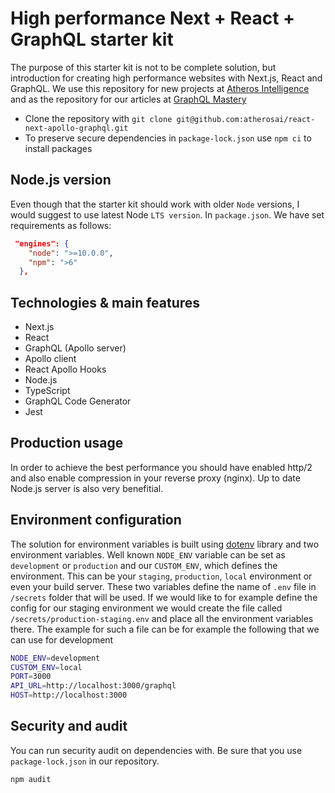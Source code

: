 # High performance Next + React + GraphQL starter kit

The purpose of this starter kit is not to be complete solution, but introduction for creating high performance websites with Next.js, React and GraphQL. We use this repository for new projects at [Atheros Intelligence](https://atheros.ai/) and as the repository for our articles at [GraphQL Mastery](https://atheros.ai/blog)

* Clone the repository with `git clone git@github.com:atherosai/react-next-apollo-graphql.git`
* To preserve secure dependencies in `package-lock.json` use `npm ci` to install packages

## Node.js version

Even though that the starter kit should work with older `Node` versions, I would suggest to use latest Node `LTS version`. In `package.json`. We have set requirements as follows:

```json
 "engines": {
    "node": ">=10.0.0",
    "npm": ">6"
  },
```

## Technologies & main features

* Next.js
* React
* GraphQL (Apollo server)
* Apollo client
* React Apollo Hooks
* Node.js
* TypeScript
* GraphQL Code Generator
* Jest

## Production usage

In order to achieve the best performance you should have enabled http/2 and also enable compression in your reverse proxy (nginx). Up to date Node.js server is also very benefitial.

## Environment configuration

The solution for environment variables is built using [dotenv](https://github.com/motdotla/dotenv) library and two environment variables. Well known `NODE_ENV` variable can be set as `development` or `production` and our `CUSTOM_ENV`, which defines the environment. This can be your `staging`, `production`, `local` environment or even your build server. These two variables define the name of `.env` file in `/secrets` folder that will be used. If we would like to for example define the config for our staging environment we would create the file called `/secrets/production-staging.env` and place all the environment variables there. The example for such a file can be for example the following that we can use for development

```bash
NODE_ENV=development
CUSTOM_ENV=local
PORT=3000
API_URL=http://localhost:3000/graphql
HOST=http://localhost:3000
```

## Security and audit

You can run security audit on dependencies with. Be sure that you use `package-lock.json` in our repository.

`npm audit`
